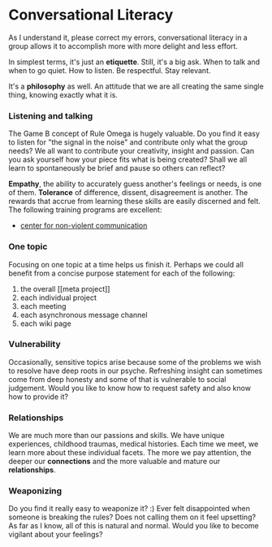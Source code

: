 # Conversational Literacy
As I understand it, please correct my errors, conversational literacy in a group allows it to accomplish more with more delight and less effort.

In simplest terms, it's just an **etiquette**. Still, it's a big ask. When to talk and when to go quiet. How to listen. Be respectful. Stay relevant.

It's a **philosophy** as well. An attitude that we are all creating the same single thing, knowing exactly what it is.

### Listening and talking

The Game B concept of Rule Omega is hugely valuable. Do you find it easy to listen for "the signal in the noise" and contribute only what the group needs? We all want to contribute your creativity, insight and passion. Can you ask yourself how your piece fits what is being created? Shall we all learn to spontaneously be brief and pause so others can reflect?

**Empathy**, the ability to accurately guess another's feelings or needs, is one of them. **Tolerance** of difference, dissent, disagreement is another. The rewards that accrue from learning these skills are easily discerned and felt. The following training programs are excellent:

- [center for non-violent communication](http:www.cnvc.org) 

### One topic

Focusing on one topic at a time helps us finish it. Perhaps we could all benefit from a concise purpose statement for each of the following:

1. the overall [[meta project]]
2. each individual project
3. each meeting
4. each asynchronous message channel
5. each wiki page

### Vulnerability

Occasionally, sensitive topics arise because some of the problems we wish to resolve have deep roots in our psyche. Refreshing insight can sometimes come from deep honesty and some of that is vulnerable to social judgement. Would you like to know how to request safety and also know how to provide it?

### Relationships

We are much more than our passions and skills. We have unique experiences, childhood traumas, medical histories. Each time we meet, we learn more about these individual facets. The more we pay attention, the deeper our **connections** and the more valuable and mature our **relationships**.

### Weaponizing

Do you find it really easy to weaponize it? :) Ever felt disappointed when someone is breaking the rules? Does not calling them on it feel upsetting? As far as I know, all of this is natural and normal. Would you like to become vigilant about your feelings?